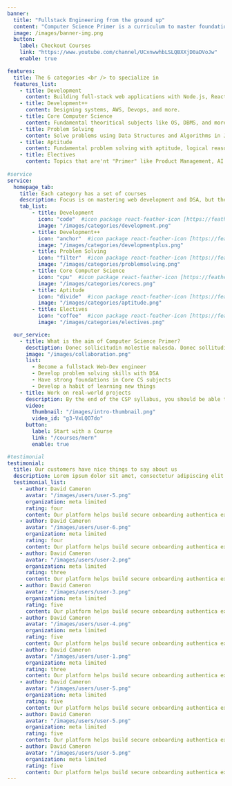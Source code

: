 ```yaml
---
banner:
  title: "Fullstack Engineering from the ground up"
  content: "Computer Science Primer is a curriculum to master foundational subjects along with real-world development skills"
  image: /images/banner-img.png
  button:
    label: Checkout Courses
    link: "https://www.youtube.com/channel/UCxnwwhbLSLQBXXjD0aDVoJw"
    enable: true

features:
  title: The 6 categories <br /> to specialize in 
  features_list:
    - title: Development
      content: Building full-stack web applications with Node.js, React, and more.
    - title: Development++
      content: Designing systems, AWS, Devops, and more.
    - title: Core Computer Science
      content: Fundamental theoritical subjects like OS, DBMS, and more.
    - title: Problem Solving
      content: Solve problems using Data Structures and Algorithms in Java.
    - title: Aptitude
      content: Fundamental problem solving with aptitude, logical reasoning, and more.
    - title: Electives
      content: Topics that are'nt "Primer" like Product Management, AI and more.
    
#service
service:
  homepage_tab:
    title: Each category has a set of courses
    description: Focus is on mastering web development and DSA, but the whole point of CSP is to get better on other subjects too.
    tab_list:
        - title: Development
          icon: "code"  #icon package react-feather-icon [https://feathericons.com/]
          image: "/images/categories/development.png"
        - title: Development++
          icon: "anchor"  #icon package react-feather-icon [https://feathericons.com/]
          image: "/images/categories/developmentplus.png"
        - title: Problem Solving
          icon: "filter"  #icon package react-feather-icon [https://feathericons.com/]
          image: "/images/categories/problemsolving.png"
        - title: Core Computer Science
          icon: "cpu"  #icon package react-feather-icon [https://feathericons.com/]
          image: "/images/categories/corecs.png"
        - title: Aptitude
          icon: "divide"  #icon package react-feather-icon [https://feathericons.com/]
          image: "/images/categories/aptitude.png"
        - title: Electives
          icon: "coffee"  #icon package react-feather-icon [https://feathericons.com/]
          image: "/images/categories/electives.png"

  our_service:
    - title: What is the aim of Computer Science Primer?
      desctiption: Donec sollicitudin molestie malesda. Donec sollitudin molestie malesuada. Mauris pellentesque nec, egestas non nisi. Cras ultricies ligula sed
      image: "/images/collaboration.png"
      list:
        - Become a fullstack Web-Dev engineer
        - Develop problem solving skills with DSA
        - Have strong foundations in Core CS subjects
        - Develop a habit of learning new things
    - title: Work on real-world projects
      description: By the end of the CSP syllabus, you should be able to build real-world projects and become an amazing problem solver.
      video:
        thumbnail: "/images/intro-thumbnail.png"
        video_id: "g3-VxLQO7do"
      button:
        label: Start with a Course
        link: "/courses/mern"
        enable: true

#testimonial
testimonial:
  title: Our customers have nice things to say about us
  description: Lorem ipsum dolor sit amet, consectetur adipiscing elit. Morbi egestas Werat viverra id et aliquet. vulputate egestas sollicitudin.
  testimonial_list:
    - author: David Cameron
      avatar: "/images/users/user-5.png"
      organization: meta limited
      rating: four
      content: Our platform helps build secure onboarding authentica experiences & engage your users. We build .
    - author: David Cameron
      avatar: "/images/users/user-6.png"
      organization: meta limited
      rating: four
      content: Our platform helps build secure onboarding authentica experiences & engage your users. We build .
    - author: David Cameron
      avatar: "/images/users/user-2.png"
      organization: meta limited
      rating: three
      content: Our platform helps build secure onboarding authentica experiences & engage your users. We build .
    - author: David Cameron
      avatar: "/images/users/user-3.png"
      organization: meta limited
      rating: five
      content: Our platform helps build secure onboarding authentica experiences & engage your users. We build .
    - author: David Cameron
      avatar: "/images/users/user-4.png"
      organization: meta limited
      rating: five
      content: Our platform helps build secure onboarding authentica experiences & engage your users. We build .
    - author: David Cameron
      avatar: "/images/users/user-1.png"
      organization: meta limited
      rating: three
      content: Our platform helps build secure onboarding authentica experiences & engage your users. We build .
    - author: David Cameron
      avatar: "/images/users/user-5.png"
      organization: meta limited
      rating: five
      content: Our platform helps build secure onboarding authentica experiences & engage your users. We build .
    - author: David Cameron
      avatar: "/images/users/user-5.png"
      organization: meta limited
      rating: five
      content: Our platform helps build secure onboarding authentica experiences & engage your users. We build .
    - author: David Cameron
      avatar: "/images/users/user-5.png"
      organization: meta limited
      rating: five
      content: Our platform helps build secure onboarding authentica experiences & engage your users. We build .
---
```

